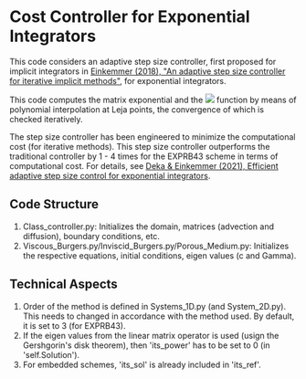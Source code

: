 # Cost Controller for Exponential Integrators

This code considers an adaptive step size controller, first proposed for implicit integrators in [Einkemmer (2018), "An adaptive step size controller for iterative implicit methods"](https://www.sciencedirect.com/science/article/pii/S0168927418301387?via%3Dihub), for exponential integrators. 

This code computes the matrix exponential and the <img src="https://render.githubusercontent.com/render/math?math=\varphi"> function by means of polynomial interpolation at Leja points, the convergence of which is checked iteratively.

The step size controller has been engineered to minimize the computational cost (for iterative methods). This step size controller outperforms the traditional controller by 1 - 4 times for the EXPRB43 scheme in terms of computational cost. For details, see [Deka & Einkemmer (2021), Efficient adaptive step size control for exponential integrators](https://arxiv.org/abs/2102.02524).


## Code Structure
1. Class_controller.py: Initializes the domain, matrices (advection and diffusion), boundary conditions, etc.
2. Viscous_Burgers.py/Inviscid_Burgers.py/Porous_Medium.py: Initializes the respective equations, initial conditions, eigen values (c and Gamma).

## Technical Aspects
1. Order of the method is defined in Systems_1D.py (and System_2D.py). This needs to changed in accordance with the method used. By default, it is set to 3 (for EXPRB43).
2. If the eigen values from the linear matrix operator is used (usign the Gershgorin's disk theorem), then 'its_power' has to be set to 0 (in 'self.Solution').
3. For embedded schemes, 'its_sol' is already included in 'its_ref'.
